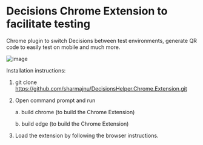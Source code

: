 # Decisions Chrome Extension to facilitate testing
Chrome plugin to switch Decisions between test environments, generate QR code to easily test on mobile and much more.

![image](https://user-images.githubusercontent.com/8476119/57807893-c7506f00-777f-11e9-83cd-32385dfd46d9.png)

Installation instructions:
1. git clone https://github.com/sharmajnu/DecisionsHelper.Chrome.Extension.git
2. Open command prompt and run

    a. build chrome (to build the Chrome Extension)
    
    b. build edge (to build the Chrome Extension)

3. Load the extension by following the browser instructions.
